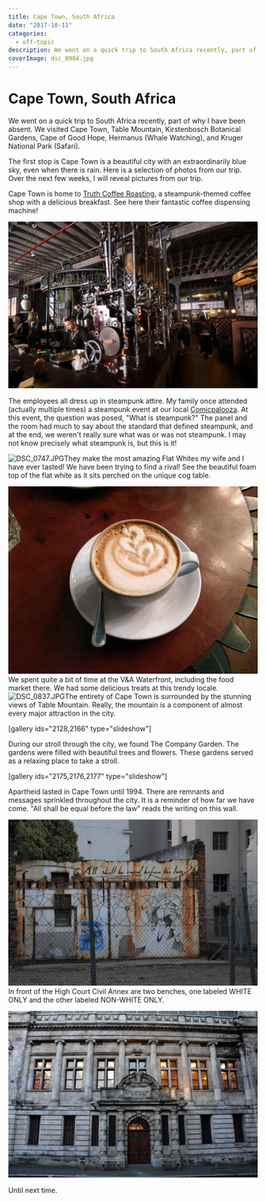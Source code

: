 ```yaml
---
title: Cape Town, South Africa
date: "2017-10-11"
categories: 
  - off-topic
description: We went on a quick trip to South Africa recently, part of why I have been absent. We visited Cape Town, Table Mountain, Kirstenbosch Botanical Gardens, Cape of Good Hope, Hermanus (Whale Watching), and Kruger National Park (Safari).
coverImage: dsc_0984.jpg
---
```


# Cape Town, South Africa
We went on a quick trip to South Africa recently, part of why I have been absent. We visited Cape Town, Table Mountain, Kirstenbosch Botanical Gardens, Cape of Good Hope, Hermanus (Whale Watching), and Kruger National Park (Safari).

The first stop is Cape Town is a beautiful city with an extraordinarily blue sky, even when there is rain. Here is a selection of photos from our trip. Over the next few weeks, I will reveal pictures from our trip.

Cape Town is home to [Truth Coffee Roasting](https://truth.coffee/), a steampunk-themed coffee shop with a delicious breakfast. See here their fantastic coffee dispensing machine!

![DSC_0717-edited.jpg](./images/dsc_0717-edited.jpg)

The employees all dress up in steampunk attire. My family once attended (actually multiple times) a steampunk event at our local [Comicpalooza](https://www.comicpalooza.com/). At this event, the question was posed, "What is steampunk?" The panel and the room had much to say about the standard that defined steampunk, and at the end, we weren't really sure what was or was not steampunk. I may not know precisely what steampunk is, but this is it!

![DSC_0747.JPG](./images/dsc_0747.jpg)They make the most amazing Flat Whites my wife and I have ever tasted! We have been trying to find a rival! See the beautiful foam top of the flat white as it sits perched on the unique cog table.

![IMG_20170817_095020.jpg](./images/img_20170817_095020.jpg)We spent quite a bit of time at the V&A Waterfront, including the food market there. We had some delicious treats at this trendy locale. ![DSC_0837.JPG](./images/dsc_0837.jpg)The entirety of Cape Town is surrounded by the stunning views of Table Mountain. Really, the mountain is a component of almost every major attraction in the city.

\[gallery ids="2128,2166" type="slideshow"\]

During our stroll through the city, we found The Company Garden. The gardens were filled with beautiful trees and flowers. These gardens served as a relaxing place to take a stroll.

\[gallery ids="2175,2176,2177" type="slideshow"\]

Apartheid lasted in Cape Town until 1994. There are remnants and messages sprinkled throughout the city. It is a reminder of how far we have come. "All shall be equal before the law" reads the writing on this wall.

![DSC_0995-edited.jpg](./images/dsc_0995-edited.jpg)In front of the High Court Civil Annex are two benches, one labeled WHITE ONLY and the other labeled NON-WHITE ONLY.

![DSC_1011-edited.jpg](./images/dsc_1011-edited.jpg)

Until next time.
